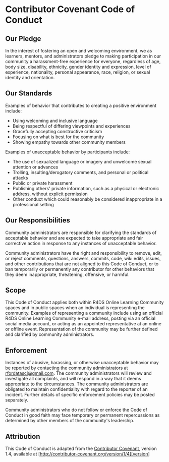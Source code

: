 # Contributor Covenant Code of Conduct

## Our Pledge

In the interest of fostering an open and welcoming environment, we as learners, mentors, and administrators pledge to making participation in our community a harassment-free experience for everyone, regardless of age, body size, disability, ethnicity, gender identity and expression, level of experience, nationality, personal appearance, race, religion, or sexual identity and orientation.

## Our Standards

Examples of behavior that contributes to creating a positive environment include:

* Using welcoming and inclusive language
* Being respectful of differing viewpoints and experiences
* Gracefully accepting constructive criticism
* Focusing on what is best for the community
* Showing empathy towards other community members

Examples of unacceptable behavior by participants include:

* The use of sexualized language or imagery and unwelcome sexual attention or advances
* Trolling, insulting/derogatory comments, and personal or political attacks
* Public or private harassment
* Publishing others' private information, such as a physical or electronic address, without explicit permission
* Other conduct which could reasonably be considered inappropriate in a professional setting

## Our Responsibilities

Community administrators are responsible for clarifying the standards of acceptable behavior and are expected to take appropriate and fair corrective action in response to any instances of unacceptable behavior.

Community administrators have the right and responsibility to remove, edit, or reject comments, questions, answers, commits, code, wiki edits, issues, and other contributions that are not aligned to this Code of Conduct, or to ban temporarily or permanently any contributor for other behaviors that they deem inappropriate, threatening, offensive, or harmful.

## Scope

This Code of Conduct applies both within R4DS Online Learning Community spaces and in public spaces when an individual is representing the community. 
Examples of representing a community include using an official R4DS Online Learning Community e-mail address, posting via an official social media account, or acting as an appointed representative at an online or offline event. 
Representation of the community may be further defined and clarified by community administrators.

## Enforcement

Instances of abusive, harassing, or otherwise unacceptable behavior may be reported by contacting the community administrators at rfordatasci@gmail.com. 
The community administrators will review and investigate all complaints, and will respond in a way that it deems appropriate to the circumstances. 
The community administrators are obligated to maintain confidentiality with regard to the reporter of an incident. 
Further details of specific enforcement policies may be posted separately.

Community administrators who do not follow or enforce the Code of Conduct in good faith may face temporary or permanent repercussions as determined by other members of the community's leadership.

## Attribution

This Code of Conduct is adapted from the [Contributor Covenant][homepage], version 1.4, available at [http://contributor-covenant.org/version/1/4][version]

[homepage]: http://contributor-covenant.org
[version]: http://contributor-covenant.org/version/1/4/
